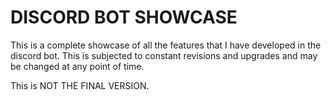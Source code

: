 # DISCORD BOT SHOWCASE
   This is a complete showcase of all the features that I have developed in the discord bot. This is subjected to constant revisions and upgrades and may be changed at any point of time. 
   
This is NOT THE FINAL VERSION.
